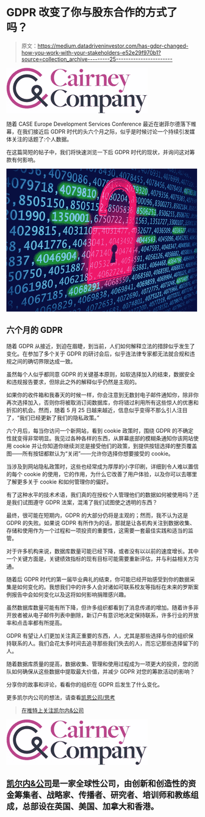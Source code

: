 # GDPR 改变了你与股东合作的方式了吗？

> 原文：<https://medium.datadriveninvestor.com/has-gdpr-changed-how-you-work-with-your-stakeholders-e52e29f970b1?source=collection_archive---------25----------------------->

[![](img/1027562881be49c0019313fad40e3ba9.png)](https://www.cairneyandcompany.com)

随着 CASE Europe Development Services Conference 最近在谢菲尔德落下帷幕，在我们接近后 GDPR 时代的头六个月之际，似乎是时候讨论一个持续引发媒体关注的话题了:个人数据。

在这篇简短的帖子中，我们将快速浏览一下后 GDPR 时代的现状，并询问这对筹款有何影响。

![](img/0a45cec786c92155d8f4572fdea436fa.png)

## 六个月的 GDPR

随着 GDPR 从接近，到迫在眉睫，到当前，人们如何解释立法的措辞似乎发生了变化。在参加了多个关于 GDPR 的研讨会后，似乎连法律专家都无法就合规和违规之间的确切界限达成一致。

虽然每个人似乎都同意 GDPR 的关键基本原则，如软选择加入的结束，数据安全和违规报告要求，但除此之外的解释似乎仍然是主观的。

如果你的收件箱和我春天的时候一样，你会注意到无数封电子邮件通知你，除非你再次选择加入，否则你将被取消订阅数据库，你将错过利用所有这些惊人的优惠和折扣的机会。然而，随着 5 月 25 日越来越近，信息似乎变得不那么引人注目了，“我们已经更新了我们的隐私政策。”

六个月后，每当你访问一个新网站，看到 cookie 政策时，围绕 GDPR 的不确定性就变得非常明显。我见过各种各样的东西，从屏幕底部的模糊条通知你该网站使用 cookie 并让你知道你继续浏览是接受他们的政策，到提供按钮选择的整页覆盖图——所有按钮都默认为“关闭”——允许你选择你想要接受的 cookie。

当涉及到网站隐私政策时，这些也经常成为厚厚的小字印刷，详细到令人难以置信的每个 cookie 的使用，它的作用，为什么它改善了用户体验，以及你可以去哪里了解更多关于 cookie 和如何管理你的偏好。

有了这种水平的技术术语，我们真的在授权个人管理他们的数据如何被使用吗？还是我们试图遵守 GDPR 法案，混淆了我们试图使之透明的东西？

最终，很可能在短期内，GDPR 的大部分仍将是主观的；然而，我不认为这是 GDPR 的失败。如果说 GDPR 有所作为的话，那就是让各机构关注到数据收集、存储和使用作为一个过程和一项投资的重要性，这需要一套最佳实践和适当的监管。

对于许多机构来说，数据库数量可能已经下降，或者没有以以前的速度增长。其中一个关键方面是，关键绩效指标的现有目标可能需要重新评估，并与利益相关方沟通。

随着后 GDPR 时代的第一届毕业典礼的结束，你可能已经开始感受到你的数据采集是如何变化的。我想我们中的许多人会对诸如可联系校友等指标在未来的罗斯案例报告中会如何变化以及这将如何影响捐赠感兴趣。

虽然数据库数量可能有所下降，但许多组织都看到了消息传递的增加。随着许多非开放者被从电子邮件列表中删除，新订户有意识地决定保持联系，许多行业的开放率和点击率都有所提高。

GDPR 有望让人们更加关注真正重要的东西，人，尤其是那些选择与你的组织保持联系的人。我们会花太多时间去追寻那些我们失去的人，而忘记那些选择留下的人。

随着数据库质量的提高，数据收集、管理和使用过程成为一项更大的投资，您的团队如何确保从这些数据中提取最大价值，并减少 GDPR 对您的筹款活动的影响？

分享你的故事和评论，看看你的组织在 GDPR 后发生了什么变化。

更多凯尔内公司的想法，请查看[凯恩公司/思考](https://www.cairneyandcompany.com/thinking/)

> [在推特上关注凯尔内&公司](https://twitter.com/cairnandco)

[![](img/1027562881be49c0019313fad40e3ba9.png)](https://www.cairneyandcompany.com/)

## [凯尔内&公司](https://www.cairneyandcompany.com/)是一家全球性公司，由创新和创造性的资金筹集者、战略家、传播者、研究者、培训师和教练组成，总部设在英国、美国、加拿大和香港。